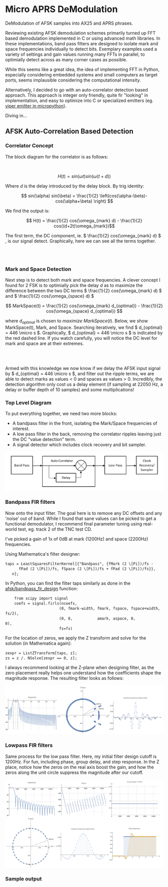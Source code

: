# Micro APRS DeModulation

DeModulation of AFSK samples into AX25 and APRS phrases.

Reviewing existing AFSK demodulation schemes primarily turned up FFT based demodulation implemented in C or using advanced math libraries.  In these implementations, band pass filters are designed to isolate mark and space frequencies individually to detect bits.  Exemplary examples used a variety of settings and gain values running many FFTs in parallel, to optimially detect across as many corner cases as possible.  

While this seems like a great idea, the idea of implementing FFT in Python, especially considering embedded systems and small computers as target ports, seems implausible considering the computational intensity.

Alternatively, I decided to go with an auto-correlator detection based approach.  This approach is integer only friendly, quite fir "looking" in implementation, and easy to optimize into C or specialized emitters (eg. [viper emitter in micropython](https://docs.micropython.org/en/v1.9.3/pyboard/reference/speed_python.html#the-viper-code-emitter)).

Diving in...

## AFSK Auto-Correlation Based Detection

### Correlator Concept

The block diagram for the correlator is as follows:

<p align="center">
  <img src="https://github.com/stephanelsmith/micro-aprs/blob/master/docs/demod/corr_block.png?raw=true" alt=""/>
</p>

$$ H(t) = sin(\omega t)  sin(\omega(t+d)) $$

Where $` d `$  is the delay introduced by the delay block.  By trig identity:

$$ sin(\alpha) sin(\beta) = \frac{1}{2} \left(cos(\alpha-\beta)-cos(\alpha+\beta) \right) $$

We find the output is:

$$ H(t) = \frac{1}{2} cos(\omega_{mark} d) - \frac{1}{2} cos((d+2t)\omega_{mark})$$


The first term, the DC component, ie. $` \frac{1}{2} cos(\omega_{mark} d) `$ , is our signal detect.  Graphically, here we can see all the terms together.

<p align="center">
  <br>
  <img src="https://github.com/stephanelsmith/micro-aprs/blob/master/docs/demod/markcorr.gif?raw=true" alt=""/>
</p>

### Mark and Space Detection

Next step is to detect both mark and space frequencies.  A clever concept I found for 2 FSK is to optimially pick the delay $` d `$ as to maximize the difference between the two DC terms $` \frac{1}{2} cos(\omega_{mark} d) `$ and $` \frac{1}{2} cos(\omega_{space} d) `$

$$ MarkSpace(t) = \frac{1}{2} cos(\omega_{mark} d_{optimal}) - \frac{1}{2} cos(\omega_{space} d_{optimal}) $$

where $` d_{optimal} `$ is chosen to _maximize_ $` MarkSpace(t) `$.  Below, we show MarkSpace(t), Mark, and Space.  Searching iteratively, we find  $` d_{optimal} = 446 \micro s `$.  Graphically, $` d_{optimal} = 446 \micro s `$ is indicated by the red dashed line.  If you watch carefully, you will notice the DC level for mark and space are at their extremes.

<p align="center">
    <br>
  <img src="https://github.com/stephanelsmith/micro-aprs/blob/master/docs/demod/markspacecorrdelay.gif?raw=true" alt=""/>
</p>

Armed with this knowledge we now know if we delay the AFSK input signal by $` d_{optimal} = 446 \micro s `$, and filter out the ripple terms, we are able to detect marks as values < 0 and spaces as values > 0.  Incredibly, the detection algorithm only cost us a delay element (if sampling at 22050 Hz, a delay or buffer depth of 10 samples) and some multiplications!



### Top Level Diagram

To put everything together, we need two more blocks:
- A bandpass filter in the front, isolating the Mark/Space frequencies of interest.
- A low pass filter in the back, removing the correlator ripples leaving just the DC "value detection" term.
- A signal detector which includes clock recovery and bit sampler.

![DeModulation Block Diagram](demod_block.png?raw=true "DeModulation Block Diagram")


### Bandpass FIR filters

Now onto the input filter.  The goal here is to remove any DC offsets and any 'noise' out of band.  While I found that sane values can be picked to get a functional demodulator, I recommend final parameter tuning using real-world test, eg. track 2 of the TNC test CD.

I've picked a gain of 1x of 0dB at mark (1200Hz) and space (2200Hz) frequencies.

Using Mathematica's filter designer:
```
taps = LeastSquaresFilterKernel[{"Bandpass", {fMark (2 \[Pi])/fs - 
      fPad (2 \[Pi])/fs, fSpace (2 \[Pi])/fs + fPad (2 \[Pi])/fs}}, 
   n];
```

In Python, you can find the filter taps similarly as done in the [afsk/bandpass_fir_design](https://github.com/stephanelsmith/micro-aprs/blob/b9f495bdfbe1bea1bd5a199fc17ff02f6e048a79/afsk/func.py#L163) function:
```
    from scipy import signal
    coefs = signal.firls(ncoefs,
                        (0, fmark-width, fmark, fspace, fspace+width, fs/2),
                        (0, 0,           amark, aspace, 0,            0),
                        fs=fs)
```

For the location of zeros, we apply the Z transform and solve for the solution (in Mathematica again):
```
zexpr = ListZTransform[taps, z];
zs = z /. NSolve[zexpr == 0, z];
```

I always recommend looking at the Z-plane when designing filter, as the zero placement really helps one understand how the coefficients shape the magnitude response.  The resulting filter looks as follows:

![Bandpass Filter](bandpass_filter.png?raw=true "Bandpass Filter")

### Lowpass FIR filters

Same process for the low pass filter. Here, my initial filter design cutoff is 1200Hz.  For fun, including phase, group delay, and step response.  In the Z place, notice how the zeros on the real axis boost the gain, and how the zeros along the unit circle suppress the magnitude after our cutoff.

![Lowpass filter](lowpass_filter.png?raw=true "Lowpass filter")

### Sample output

<p align="center">
  <img src="https://github.com/stephanelsmith/micro-aprs/blob/master/docs/demod/corr_total.gif?raw=true" alt=""/>
</p>


